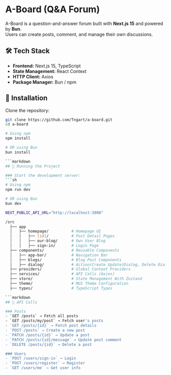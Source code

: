 # A-Board (Q&A Forum)

A-Board is a question-and-answer forum built with **Next.js 15** and powered by **Bun**.  
Users can create posts, comment, and manage their own discussions.

## 🛠 Tech Stack

- **Frontend:** Next.js 15, TypeScript
- **State Management:** React Context
- **HTTP Client:** Axios
- **Package Manager:** Bun / npm

## 🔧 Installation

Clone the repository:

````sh
git clone https://github.com/Tngart/a-board.git
cd a-board

# Using npm
npm install

# OR using Bun
bun install

```markdown
## 🚀 Running the Project

### Start the development server:
```sh
# Using npm
npm run dev

# OR using Bun
bun dev

NEXT_PUBLIC_API_URL="http://localhost:3000"

/src
  ├── app
  │   ├── homepage/          # Homepage UI
  │   │   ├── [id]/          # Post Detail Pages
  │   │   ├── our-blog/      # Own User Blog
  │   │   ├── sign-in/       # Login Page
  ├── components/            # Reusable Components
  │   ├── app-bar/           # Navigation Bar
  │   ├── blogs/             # Blog Post Components
  │   ├── dialog/            # Action(Create Update)Dialog, Delete Dialogs
  ├── providers/             # Global Context Providers
  ├── services/              # API Calls (Axios)
  ├── store/                 # State Management With Zustand
  ├── theme/                 # MUI Theme Configuration
  ├── types/                 # TypeScript Types

```markdown
## 🔗 API Calls

### Posts
- `GET /posts` → Fetch all posts
- `GET /posts/my/post` → Fetch user's posts
- `GET /posts/{id}` → Fetch post details
- `POST /posts` → Create a new post
- `PATCH /posts/{id}` → Update a post
- `PATCH /posts/{id}/message` → Update post comment
- `DELETE /posts/{id}` → Delete a post

### Users
- `POST /users/sign-in` → Login
- `POST /users/register` → Register
- `GET /users/me` → Get user info
````
